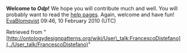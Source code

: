 __Welcome to _Odp_!__ We hope you will contribute much and well. 
You will probably want to read the [help pages](http://ontologydesignpatterns.org/wiki/Help:Contents "Help:Contents"). Again, welcome and have fun! [EvaBlomqvist](../User/EvaBlomqvist "User:EvaBlomqvist") 09:46, 10 February 2010 (UTC)





Retrieved from "[http://ontologydesignpatterns.org/wiki/User\_talk:FrancescoDistefano](../User_talk/FrancescoDistefano)"